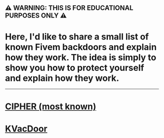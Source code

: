 ## ⚠️ WARNING: THIS IS FOR EDUCATIONAL PURPOSES ONLY ⚠️

# Here, I'd like to share a small list of known Fivem backdoors and explain how they work. The idea is simply to show you how to protect yourself and explain how they work.

---------

# [CIPHER (most known)](https://github.com/zImSkillz/fivem-known-backdoors/blob/main/cipher-backdoor.md)
# [KVacDoor](https://github.com/zImSkillz/fivem-known-backdoors/blob/main/kvac.cz-backdoor.md)
